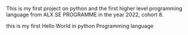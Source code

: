 This is my first project on python and the first higher level programming language from ALX SE PROGRAMME in the year 2022, cohort 8.

this is my first Hello World in python Programming language